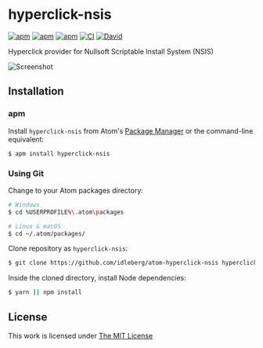 # hyperclick-nsis

[![apm](https://flat.badgen.net/apm/license/hyperclick-nsis)](https://atom.io/packages/hyperclick-nsis)
[![apm](https://flat.badgen.net/apm/v/hyperclick-nsis)](https://atom.io/packages/hyperclick-nsis)
[![apm](https://flat.badgen.net/apm/dl/hyperclick-nsis)](https://atom.io/packages/hyperclick-nsis)
[![CI](https://img.shields.io/github/workflow/status/idleberg/atom-hyperclick-nsis/CI?style=flat-square)](https://github.com/idleberg/atom-hyperclick-nsis/actions)
[![David](https://flat.badgen.net/david/dep/idleberg/atom-hyperclick-nsis)](https://david-dm.org/idleberg/atom-hyperclick-nsis)

Hyperclick provider for Nullsoft Scriptable Install System (NSIS)

![Screenshot](https://raw.github.com/idleberg/atom-hyperclick-nsis/master/screenshot.gif)

## Installation

### apm

Install `hyperclick-nsis` from Atom's [Package Manager](http://flight-manual.atom.io/using-atom/sections/atom-packages/) or the command-line equivalent:

`$ apm install hyperclick-nsis`

### Using Git

Change to your Atom packages directory:

```bash
# Windows
$ cd %USERPROFILE%\.atom\packages

# Linux & macOS
$ cd ~/.atom/packages/
```

Clone repository as `hyperclick-nsis`:

```bash
$ git clone https://github.com/idleberg/atom-hyperclick-nsis hyperclick-nsis
```

Inside the cloned directory, install Node dependencies:

```bash
$ yarn || npm install
```

## License

This work is licensed under [The MIT License](https://opensource.org/licenses/MIT)
